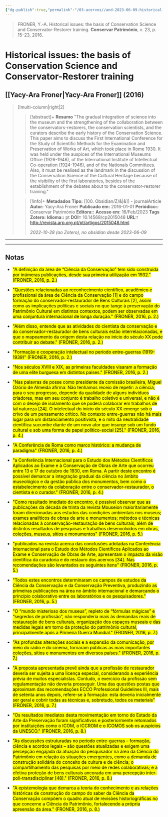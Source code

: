 ```yaml
---
{"dg-publish":true,"permalink":"/03-acervos//and-2023-06-09-historical-issues-the-basis-of-conservation-science-and-conservator-restorer-training/","tags":["🧠️/📥️/📜️/🟩️"],"created":"2023-06-09T20:47:42.843-03:00","updated":"2023-06-10T10:53:21.384-03:00"}
---
```





>FRONER, Y.-A. Historical issues: the basis of Conservation Science and Conservator-Restorer training. **Conservar Património**, v. 23, p. 15–23, 2016.

# Historical issues: the basis of Conservation Science and Conservator-Restorer training
## [[Yacy-Ara Froner\|Yacy-Ara Froner]]  **(2016)**
>[!multi-column|right|2]
>
>> [!abstract]+ **Resumo**
>> "The gradual integration of science into the museum and the strengthening of the collaboration between the conservators-restorers, the conservation scientists, and the curators describe the early history of the Conservation Science. This paper aims to discuss the First International Conference for the Study of Scientific Methods for the Examination and Preservation of Works of Art, which took place in Rome 1930. It was held under the auspices of the International Museums Office (1926-1946), of the International Institute of Intellectual Co-operation (1924-1946), and of the Nationals Committees. Also, it must be realised as the landmark in the discussion of the Conservation Science of the Cultural Heritage because of the visibility of the first laboratories, besides of the establishment of the debates about to the conservator-restorer training."
>
>> [!info]+ **Metadados**
>> **Tipo:** [[00. Obsidian/Z/&\|&]] - journalArticle
>> **Autor:** Yacy-Ara Froner
>> **Publicado em:** 2016-01-01
>> **Periódico::** Conservar Património
>> **Editora::** 
>> **Acesso em:** 16/Feb/2023 
>> **Tags Zotero:** 
>> **Idioma::** pt
>> **DOI::** 10.14568/cp2015048
>> **URL::** http://revista.arp.org.pt/pt/artigos/2015048.html
>> 
>> *2022-10-28 (ao Zotero), no obsidian desde 2023-06-09*


***

***

## Notas

- <mark class="hltr-blue">"A definição da área de “Ciência da Conservação” tem sido construída por inúmeras publicações, desde sua primeira utilização em 1932." (FRONER, 2016, p. 2.)</mark></br>

- <mark class="hltr-blue">"Questões relacionadas ao reconhecimento científico, acadêmico e profissional da área de Ciência da Conservação [1] e do campo formação do conservador-restaurador de Bens Culturais [2], assim como as implicações políticas e sociais no que tange à preservação do Patrimônio Cultural em distintos contextos, podem ser observadas em uma conjuntura internacional de longa duração." (FRONER, 2016, p. 2.)</mark></br>

- <mark class="hltr-blue">"Além disso, entende que as atividades do cientista da conservação e do conservador-restaurador de bens culturais estão interrelacionadas, e que o mapeamento da origem desta relação no início do século XX pode contribuir ao debate." (FRONER, 2016, p. 2.)</mark></br>

- <mark class="hltr-orange">"Formação e cooperação intelectual no período entre-guerras (1919-1939)" (FRONER, 2016, p. 2.)</mark></br>

- <mark class="hltr-gray">"Nos séculos XVIII e XIX, as primeiras faculdades visaram a formação de uma elite burguesa em distintos países." (FRONER, 2016, p. 2.)</mark></br>

- <mark class="hltr-yellow">"Nas palavras de posse como presidente da comissão brasileira, Miguel Ozório de Almeida afirma: Não tenhamos receio de repetir: a ciência, para o seu progresso, depende da qualidade de alguns indivíduos criadores, mas em seu conjunto é trabalho coletivo e universal, e não é com o desejo de isolamento que se poderá colaborar em trabalhos de tal natureza [24]. O intelectual do início do século XX emerge sob o crivo de um pensamento crítico. No contexto entre-guerras não há mais lugar para um distanciamento positivista, e o mito da neutralidade científica sucumbe diante de um novo ator que insurge sob um fundo cultural e sob uma forma de papel político-social [25]." (FRONER, 2016, p. 4.)</mark></br>

- <mark class="hltr-orange">"A Conferência de Roma como marco histórico: a mudança de paradigma" (FRONER, 2016, p. 4.)</mark></br>

- <mark class="hltr-blue">"a Conferência Internacional para o Estudo dos Métodos Científicos Aplicados ao Exame e à Conservação de Obras de Arte que ocorreu entre 13 e 17 de outubro de 1930, em Roma. A partir deste encontro é possível demarcar a integração gradual da ciência no âmbito museológico e da gestão pública dos monumentos, bem como o estabelecimento da colaboração entre o conservador-restaurador, o cientista e o curador." (FRONER, 2016, p. 4.)</mark></br>

- <mark class="hltr-blue">"Como resultado imediato do encontro, é possível observar que as publicações da década de trinta da revista Mouseion maioritariamente foram direcionadas aos estudos das condições ambientais nos museus; exames analíticos de obras de arte e monumentos; métodos e técnicas relacionadas à conservação-restauração de bens culturais; além de distintos resultados de pesquisas e trabalhos desenvolvidos em obras, coleções, museus, sítios e monumentos" (FRONER, 2016, p. 5.)</mark></br>

- <mark class="hltr-blue">"publicados na revista acerca das conclusões adotadas na Conferência Internacional para o Estudo dos Métodos Científicos Aplicados ao Exame e Conservação de Obras de Arte, apresentam o impacto da visão científica da curadoria e do restauro dos acervos [34]. Nas recomendações são levantados os seguintes itens" (FRONER, 2016, p. 5.)</mark></br>

- <mark class="hltr-blue">"Todos estes encontros determinaram os campos de estudos da Ciência da Conservação e da Conservação Preventiva, produzindo as primeiras publicações na área no âmbito internacional e demarcando o princípio colaborativo entre os laboratórios e os pesquisadores." (FRONER, 2016, p. 5.)</mark></br>

- <mark class="hltr-blue">"O “mundo misterioso dos museus”, repleto de “fórmulas mágicas” e “segredos de profissão”, não responderia mais às demandas reais de restauração de bens culturais, organização dos espaços museais e das medidas legais em torno da proteção do patrimônio cultural, principalmente após a Primeira Guerra Mundial." (FRONER, 2016, p. 7.)</mark></br>

- <mark class="hltr-blue">"As profundas alterações sociais e a expansão da comunicação, por meio do rádio e do cinema, tornaram públicas as mais importantes coleções, sítios e monumentos em diversos países." (FRONER, 2016, p. 7.)</mark></br>

- <mark class="hltr-red">"A proposta apresentada prevê ainda que a profissão de restaurador deveria ser sujeita a uma licença especial, considerando a experiência prévia de muitos especialistas. Contudo, o exercício da profissão sem regulamentação não deveria prosseguir. Uma das questões postas que aproximam das recomendações ECCO Professional Guidelines III, mais de setenta anos depois, refere-se à formação: esta deveria inicialmente ser geral e cobrir todas as técnicas e, sobretudo, todos os materiais" (FRONER, 2016, p. 7.)</mark></br>

- <mark class="hltr-yellow">"Os resultados imediatos desta movimentação em torno do Estado da Arte da Preservação foram significativos e posteriormente retomados por instituições como o ICOM, o ICCROM e o ICOMOS sob os auspícios da UNESCO." (FRONER, 2016, p. 8.)</mark></br>

- <mark class="hltr-yellow">"As discussões estruturadas no período entre-guerras – formação, ciência e acordos legais – são questões atualizadas e exigem uma percepção engajada da atuação do pesquisador na área da Ciência do Patrimônio em relação às situações emergentes, como a demanda de construção solidária do conceito de cultura e de ciência; o compartilhamento das pesquisas por meio de redes colaborativas; e a efetiva proteção de bens culturais ancorada em uma percepção inter-poli-transdisciplinar [48]." (FRONER, 2016, p. 8.)</mark></br>

- <mark class="hltr-yellow">"A epistemologia que demarca a teoria do conhecimento e as relações históricas de construção do campo do saber da Ciência da Conservação compõem o quadro atual de revisões historiográficas no que concerne a Ciência do Patrimônio, fortalecendo a própria apreensão da área." (FRONER, 2016, p. 8.)</mark></br>



